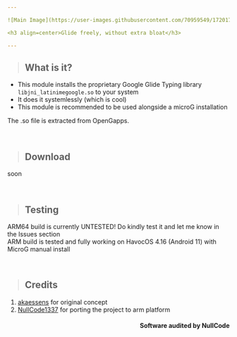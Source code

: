 ```yaml
---

![Main Image](https://user-images.githubusercontent.com/70959549/172017196-e415bfbe-c874-4494-b577-dca21e199dce.png)

<h3 align=center>Glide freely, without extra bloat</h3>

---
```


> ## What is it?
- This module installs the proprietary Google Glide Typing library `libjni_latinimegoogle.so` to your system
- It does it systemlessly (which is cool)
- This module is recommended to be used alongside a microG installation 

The .so file is extracted from OpenGapps.

</br>

> ## Download

soon

</br>

> ## Testing

ARM64 build is currently UNTESTED! Do kindly test it and let me know in the Issues section</br>
ARM build is tested and fully working on HavocOS 4.16 (Android 11) with MicroG manual install

</br>

> ## Credits

1. [akaessens](https://github.com/akaessens) for original concept
2. [NullCode1337](https://github.com/NullCode1337) for porting the project to arm platform
<h4 align=right>Software audited by NullCode</h6>
